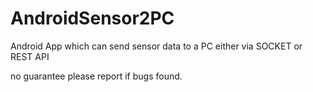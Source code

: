# AndroidSensor2PC

Android App which can send sensor data to a PC either via SOCKET or REST API

no guarantee
please report if bugs found.
